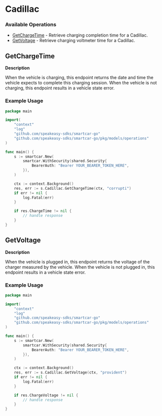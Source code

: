 # Cadillac

### Available Operations

* [GetChargeTime](#getchargetime) - Retrieve charging completion time for a Cadillac.
* [GetVoltage](#getvoltage) - Retrieve charging voltmeter time for a Cadillac.

## GetChargeTime

__Description__

When the vehicle is charging, this endpoint returns the date and time the vehicle expects to complete this charging session. When the vehicle is not charging, this endpoint results in a vehicle state error.

### Example Usage

```go
package main

import(
	"context"
	"log"
	"github.com/speakeasy-sdks/smartcar-go"
	"github.com/speakeasy-sdks/smartcar-go/pkg/models/operations"
)

func main() {
    s := smartcar.New(
        smartcar.WithSecurity(shared.Security{
            BearerAuth: "Bearer YOUR_BEARER_TOKEN_HERE",
        }),
    )

    ctx := context.Background()
    res, err := s.Cadillac.GetChargeTime(ctx, "corrupti")
    if err != nil {
        log.Fatal(err)
    }

    if res.ChargeTime != nil {
        // handle response
    }
}
```

## GetVoltage

__Description__

When the vehicle is plugged in, this endpoint returns the voltage of the charger measured by the vehicle. When the vehicle is not plugged in, this endpoint results in a vehicle state error.

### Example Usage

```go
package main

import(
	"context"
	"log"
	"github.com/speakeasy-sdks/smartcar-go"
	"github.com/speakeasy-sdks/smartcar-go/pkg/models/operations"
)

func main() {
    s := smartcar.New(
        smartcar.WithSecurity(shared.Security{
            BearerAuth: "Bearer YOUR_BEARER_TOKEN_HERE",
        }),
    )

    ctx := context.Background()
    res, err := s.Cadillac.GetVoltage(ctx, "provident")
    if err != nil {
        log.Fatal(err)
    }

    if res.ChargeVoltage != nil {
        // handle response
    }
}
```
